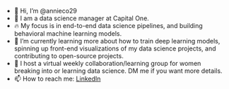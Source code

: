- 👋 Hi, I’m @annieco29
- 👀 I am a data science manager at Capital One.
- 🔥 My focus is in end-to-end data science pipelines, and building behavioral machine learning models.
- 🌱 I’m currently learning more about how to train deep learning models, spinning up front-end visualizations of my data science projects, and contributing to open-source projects.
- 📓 I host a virtual weekly collaboration/learning group for women breaking into or learning data science. DM me if you want more details.
- 📫 How to reach me: [LinkedIn](https://www.linkedin.com/in/annie-condon-3293b1a3/) 

<!---
annieco29/annieco29 is a ✨ special ✨ repository because its `README.md` (this file) appears on your GitHub profile.
You can click the Preview link to take a look at your changes.
--->
